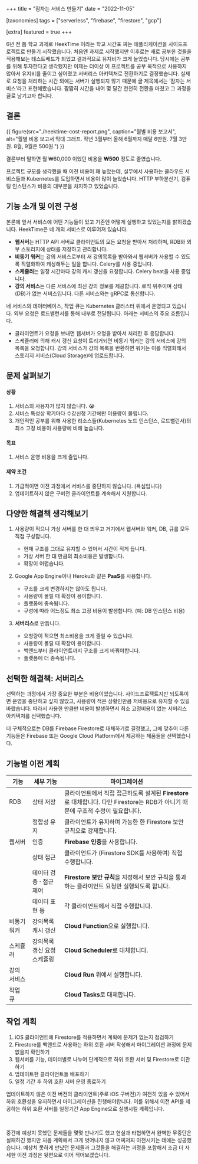 +++
title = "잠자는 서비스 만들기"
date = "2022-11-05"

[taxonomies]
tags = ["serverless", "firebase", "firestore", "gcp"]

[extra]
featured = true
+++

6년 전 쯤 학교 과제로 HeekTime 이라는 학교 시간표 짜는 애플리케이션을 사이드프로젝트로 만들기 시작했습니다. 처음엔 과제로 시작했지만 이후로는 새로 공부한 것들을 적용해보는 테스트베드가 되었고 결과적으로 유지비가 크게 늘었습니다. 당시에는 공부를 위해 투자한다고 생각했지만 이제는 더이상 이 프로젝트를 공부 목적으로 사용하지 않아서 유지비를 줄이고 싶어졌고 서버리스 아키텍처로 전환하기로 결정했습니다. 실제로 요청을 처리하는 시간 외에는 서버가 실행되지 않기 때문에 글 제목에서는 ‘잠자는 서비스’라고 표현해봤습니다. 짬짬히 시간을 내어 몇 달간 천천히 전환을 마쳤고 그 과정을 글로 남기고자 합니다.

## 결론

{{ figure(src="./heektime-cost-report.png", caption="월별 비용 보고서", alt="월별 비용 보고서 막대 그래프. 작년 3월부터 올해 6월까지 매달 6만원. 7월 3만원. 8월, 9월은 500원.") }}

결론부터 말하면 월 ₩60,000 이었던 비용을 **₩500** 정도로 줄였습니다.

프로젝트 규모를 생각했을 때 이전 비용이 꽤 높았는데, 실무에서 사용하는 클라우드 서비스들과 Kubernetes를 도입하면서 비용이 많이 늘었습니다. HTTP 부하분산기, 컴퓨팅 인스턴스가 비용의 대부분을 차지하고 있었습니다.

## 기능 소개 및 이전 구성

본론에 앞서 서비스에 어떤 기능들이 있고 기존엔 어떻게 실행하고 있었는지를 밝히겠습니다. HeekTime은 네 개의 서비스로 이루어져 있습니다.

- **웹서버**는 HTTP API 서버로 클라이언트의 모든 요청을 받아서 처리하며, RDB와 외부 스토리지에 상태를 저장하고 관리합니다.
- **비동기 워커**는 강의 서비스로부터 새 강의목록을 받아와서 웹서버가 사용할 수 있도록 직렬화하여 캐싱해두는 일을 합니다. Celery를 사용 중입니다.
- **스케쥴러**는 일정 시간마다 강의 캐시 갱신을 요청합니다. Celery beat을 사용 중입니다.
- **강의 서비스**는 다른 서비스에 최신 강의 정보를 제공합니다. 로직 위주이며 상태(DB)가 없는 서비스입니다. 다른 서비스와는 gRPC로 통신합니다.

네 서비스와 데이터베이스, 작업 큐는 Kubernetes 클러스터 위에서 운영되고 있습니다. 외부 요청은 로드밸런서를 통해 내부로 전달됩니다. 아래는 서비스의 주요 흐름입니다.

- 클라이언트가 요청을 보내면 웹서버가 요청을 받아서 처리한 후 응답합니다.
- 스케쥴러에 의해 캐시 갱신 요청이 트리거되면 비동기 워커는 강의 서비스에 강의 목록을 요청합니다. 강의 서비스가 강의 목록을 반환하면 워커는 이를 직렬화해서 스토리지 서비스(Cloud Storage)에 업로드합니다.

## 문제 살펴보기

#### 상황

1. 서비스의 사용자가 많지 않습니다. 😭
2. 서비스 특성상 학기마다 수강신청 기간에만 이용량이 몰립니다.
3. 개인적인 공부를 위해 사용한 리소스들(Kubernetes 노드 인스턴스, 로드밸런서)의 최소 고정 비용이 사용량에 비해 높습니다.

#### 목표

1. 서비스 운영 비용을 크게 줄입니다.

#### 제약 조건

1. 가급적이면 이전 과정에서 서비스를 중단하지 않습니다. (욕심입니다)
1. 업데이트하지 않은 구버전 클라이언트를 계속해서 지원합니다.

## 다양한 해결책 생각해보기

1. 사용량이 적으니 가상 서버를 한 대 띄우고 거기에서 웹서버와 워커, DB, 큐를 모두 직접 구성합니다.

   - 현재 구조를 그대로 유지할 수 있어서 시간이 적게 듭니다.
   - 가상 서버 한 대 만큼의 최소비용은 발생합니다.
   - 확장이 어렵습니다.

2. Google App Engine이나 Heroku와 같은 **PaaS**를 사용합니다.

   - 구조를 크게 변경하지는 않아도 됩니다.
   - 사용량이 몰릴 때 확장이 용이합니다.
   - 플랫폼에 종속됩니다.
   - 구성에 따라 어느정도 최소 고정 비용이 발생합니다. (예: DB 인스턴스 비용)

3. **서버리스**로 만듭니다.
   - 요청량이 적으면 최소비용을 크게 줄일 수 있습니다.
   - 사용량이 몰릴 때 확장이 용이합니다.
   - 백엔드부터 클라이언트까지 구조를 크게 바꿔야합니다.
   - 플랫폼에 더 종속됩니다.

## 선택한 해결책: 서버리스

선택하는 과정에서 가장 중요한 부분은 비용이었습니다. 사이드프로젝트지만 되도록이면 운영을 중단하고 싶지 않았고, 사용량이 적은 상황인만큼 저비용으로 유지할 수 있길 바랐습니다. 따라서 사용한 만큼만 비용이 발생하면서 최소 고정비용이 없는 서버리스 아키텍처를 선택했습니다.

더 구체적으로는 DB를 Firebase Firestore로 대체하기로 결정했고, 그에 맞추어 다른 기능들은 Firebase 또는 Google Cloud Platform에서 제공하는 제품들을 선택했습니다.

## 기능별 이전 계획

<div class="[&_tr>td:nth-child(1)]:font-bold [&_tr>th:nth-child(1)]:w-20 [&_tr>th:nth-child(2)]:w-48">

| 기능        | 세부 기능                   | 마이그레이션                                                                                                                     |
| ----------- | --------------------------- | -------------------------------------------------------------------------------------------------------------------------------- |
| RDB         | 상태 저장                   | 클라이언트에서 직접 접근하도록 설계된 **Firestore**로 대체합니다. 다만 Firestore는 RDB가 아니기 때문에 구조적 수정이 필요합니다. |
|             | 정합성 유지                 | 클라이언트가 유지하며 가능한 한 Firestore 보안 규칙으로 강제합니다.                                                              |
| 웹서버      | 인증                        | **Firebase 인증**을 사용합니다.                                                                                                  |
|             | 상태 접근                   | 클라이언트가 (Firestore SDK를 사용하여) 직접 수행합니다.                                                                         |
|             | 데이터 검증 · 접근 제어     | **Firestore 보안 규칙**을 지정해서 보안 규칙을 통과하는 클라이언트 요청만 실행되도록 합니다.                                     |
|             | 데이터 표현 등              | 각 클라이언트에서 직접 수행합니다.                                                                                               |
| 비동기 워커 | 강의목록 캐시 갱신          | **Cloud Function**으로 실행합니다.                                                                                               |
| 스케쥴러    | 강의목록 갱신 요청 스케쥴링 | **Cloud Scheduler**로 대체합니다.                                                                                                |
| 강의 서비스 |                             | **Cloud Run** 위에서 실행합니다.                                                                                                 |
| 작업 큐     |                             | **Cloud Tasks**로 대체합니다.                                                                                                    |

</div>

## 작업 계획

1. iOS 클라이언트에 Firestore를 적용하면서 계획에 문제가 없는지 점검하기
2. Firestore를 백엔드로 사용하는 하위 호환 서버 작성해서 마이그레이션 과정에 문제 없을지 확인하기
3. 웹서버를 기능, 데이터별로 나누어 단계적으로 하위 호환 서버 및 Firestore로 이관하기
4. 업데이트한 클라이언트들 배포하기
5. 일정 기간 후 하위 호환 서버 운영 종료하기

업데이트하지 않은 이전 버전의 클라이언트(주로 iOS 구버전)가 여전히 있을 수 있어서 하위 호환성을 유지하면서 마이그레이션을 진행해야합니다. 이를 위해서 이전 API를 제공하는 하위 호환 서버를 일정기간 App Engine으로 실행시킬 계획입니다.

<br />

중간에 예상치 못했던 문제들을 몇몇 만나기도 했고 현실과 타협하면서 완벽한 무중단은 실패하긴 했지만 처음 계획에서 크게 벗어나지 않고 어찌저찌 이전시키는 데에는 성공했습니다. 예상치 못하게 만났던 문제들과 그것들을 해결하는 과정을 포함해서 조금 더 자세한 이전 과정은 뒷편으로 이어 적어보겠습니다.
